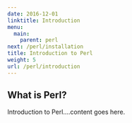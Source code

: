 ```yaml
---
date: 2016-12-01
linktitle: Introduction
menu:
  main:
    parent: perl
next: /perl/installation
title: Introduction to Perl
weight: 5
url: /perl/introduction
---
```


## What is Perl?

Introduction to Perl....content goes here.